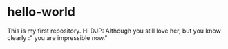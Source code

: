 # hello-world
This is my first repository.
Hi DJP:
   Although you still love her, but you know clearly :" you are impressible now."
